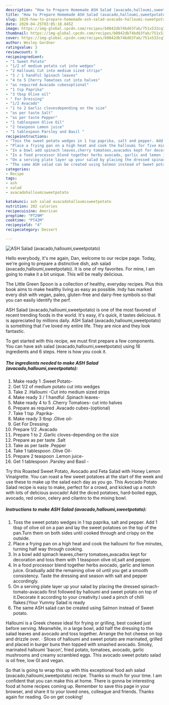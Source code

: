 ```yaml
---
description: "How to Prepare Homemade ASH Salad (avacado,halloumi,sweetpotato)"
title: "How to Prepare Homemade ASH Salad (avacado,halloumi,sweetpotato)"
slug: 1820-how-to-prepare-homemade-ash-salad-avacado-halloumi-sweetpotato
date: 2020-04-25T03:05:18.845Z
image: https://img-global.cpcdn.com/recipes/b0842db74bd63fab/751x532cq70/ash-salad-avacadohalloumisweetpotato-recipe-main-photo.jpg
thumbnail: https://img-global.cpcdn.com/recipes/b0842db74bd63fab/751x532cq70/ash-salad-avacadohalloumisweetpotato-recipe-main-photo.jpg
cover: https://img-global.cpcdn.com/recipes/b0842db74bd63fab/751x532cq70/ash-salad-avacadohalloumisweetpotato-recipe-main-photo.jpg
author: Wesley Gardner
ratingvalue: 3
reviewcount: 8
recipeingredient:
- "1 Sweet Potato"
- "1/2 of medium potato cut into wedges"
- "2 Halloumi Cut into medium sized strips"
- "3 / 1 handful Spinach leaves"
- "4 to 5 Cherry Tomatoes cut into halves"
- "as required Avacado cubesoptional"
- "1 tsp Paprika"
- "3 tbsp Olive oil"
- " For Dressing"
- "1/2 Avacado"
- "1 to 2 Garlic clovesdepending on the size"
- "as per taste Salt"
- "as per taste Pepper"
- "1 tablespoon Olive Oil"
- "2 teaspoon Lemon juice"
- "1 tablespoon Parsley and Basil "
recipeinstructions:
- "Toss the sweet potato wedges in 1 tsp paprika, salt and pepper. Add 1 tbsp of olive oil on a pan and lay the sweet potatoes on the top of the pan.Turn them on both sides until cooked through and crispy on the outside."
- "Place a frying pan on a high heat and cook the halloumi for five minutes, turning half way through cooking."
- "In a bowl add spinach leaves,cherry tomatoes,avacados kept for decoration and toss them with 1 teaspoon olive oil,salt and pepper."
- "In a food processor blend together herbs avocado, garlic and lemon juice. Gradually add the remaining olive oil until you get a smooth consistency. Taste the dressing and season with salt and pepper accordingly."
- "On a serving plate layer up your salad by placing the dressed spinach-tomato-avacado first followed by halloumi and sweet potato on top of it.Decorate it according to your creativity.I used a pinch of chilli flakes:)Your Yummy Salad is ready"
- "The same ASH salad can be created using Salmon instead of Sweet potato."
categories:
- Recipe
tags:
- ash
- salad
- avacadohalloumisweetpotato

katakunci: ash salad avacadohalloumisweetpotato 
nutrition: 202 calories
recipecuisine: American
preptime: "PT29M"
cooktime: "PT42M"
recipeyield: "4"
recipecategory: Dessert

---
```



![ASH Salad (avacado,halloumi,sweetpotato)](https://img-global.cpcdn.com/recipes/b0842db74bd63fab/751x532cq70/ash-salad-avacadohalloumisweetpotato-recipe-main-photo.jpg)

Hello everybody, it's me again, Dan, welcome to our recipe page. Today, we're going to prepare a distinctive dish, ash salad (avacado,halloumi,sweetpotato). It is one of my favorites. For mine, I am going to make it a bit unique. This will be really delicious.

The Little Green Spoon is a collection of healthy, everyday recipes. Plus this book aims to make healthy living as easy as possible. Indy has marked every dish with vegan, paleo, gluten-free and dairy-free symbols so that you can easily identify the perf.

ASH Salad (avacado,halloumi,sweetpotato) is one of the most favored of recent trending foods in the world. It's easy, it's quick, it tastes delicious. It is appreciated by millions daily. ASH Salad (avacado,halloumi,sweetpotato) is something that I've loved my entire life. They are nice and they look fantastic.


To get started with this recipe, we must first prepare a few components. You can have ash salad (avacado,halloumi,sweetpotato) using 16 ingredients and 6 steps. Here is how you cook it.

<!--inarticleads1-->

##### The ingredients needed to make ASH Salad (avacado,halloumi,sweetpotato):

1. Make ready 1 .Sweet Potato-
1. Get 1/2 of medium potato cut into wedges
1. Take 2 .Halloumi -Cut into medium sized strips
1. Make ready 3 / 1 handful .Spinach leaves-
1. Make ready 4 to 5 .Cherry Tomatoes- cut into halves
1. Prepare as required .Avacado cubes-(optional)
1. Take 1 tsp .Paprika-
1. Make ready 3 tbsp .Olive oil-
1. Get  For Dressing:
1. Prepare 1/2 .Avacado
1. Prepare 1 to 2 .Garlic cloves-depending on the size
1. Prepare as per taste .Salt
1. Take as per taste .Pepper
1. Take 1 tablespoon .Olive Oil-
1. Prepare 2 teaspoon .Lemon juice-
1. Get 1 tablespoon .Parsley and Basil -


Try this Roasted Sweet Potato, Avocado and Feta Salad with Honey Lemon Vinaigrette. You can roast a few sweet potatoes at the start of the week and use these to make up the salad each day as you go. This Avocado Potato Salad recipe is easy to make, perfect for a crowd, and kicked up a notch with lots of delicious avocado! Add the diced potatoes, hard-boiled eggs, avocado, red onion, celery and cilantro to the mixing bowl. 

<!--inarticleads2-->

##### Instructions to make ASH Salad (avacado,halloumi,sweetpotato):

1. Toss the sweet potato wedges in 1 tsp paprika, salt and pepper. Add 1 tbsp of olive oil on a pan and lay the sweet potatoes on the top of the pan.Turn them on both sides until cooked through and crispy on the outside.
1. Place a frying pan on a high heat and cook the halloumi for five minutes, turning half way through cooking.
1. In a bowl add spinach leaves,cherry tomatoes,avacados kept for decoration and toss them with 1 teaspoon olive oil,salt and pepper.
1. In a food processor blend together herbs avocado, garlic and lemon juice. Gradually add the remaining olive oil until you get a smooth consistency. Taste the dressing and season with salt and pepper accordingly.
1. On a serving plate layer up your salad by placing the dressed spinach-tomato-avacado first followed by halloumi and sweet potato on top of it.Decorate it according to your creativity.I used a pinch of chilli flakes:)Your Yummy Salad is ready
1. The same ASH salad can be created using Salmon instead of Sweet potato.


Halloumi is a Greek cheese ideal for frying or grilling, best cooked just before serving. Meanwhile, in a large bowl, add half the dressing to the salad leaves and avocado and toss together. Arrange the hot cheese on top and drizzle over. · Slices of halloumi and sweet potato are marinated, grilled and placed in burger buns then topped with smashed avocado. Smoky, marinated halloumi &#39;bacon&#39;, fried potato, tomatoes, avocado, garlic mushrooms and creamy scrambled eggs. This avocado sweet potato salad is oil free, low GI and vegan. 

So that is going to wrap this up with this exceptional food ash salad (avacado,halloumi,sweetpotato) recipe. Thanks so much for your time. I am confident that you can make this at home. There is gonna be interesting food at home recipes coming up. Remember to save this page in your browser, and share it to your loved ones, colleague and friends. Thanks again for reading. Go on get cooking!

